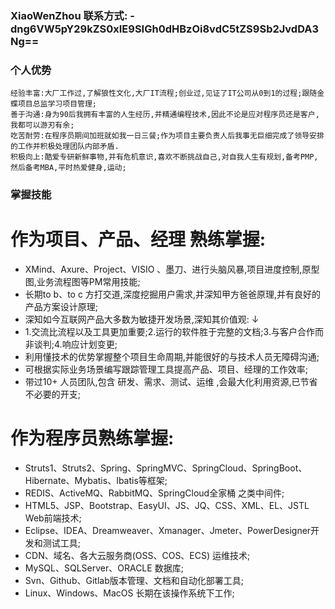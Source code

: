 ### XiaoWenZhou 联系方式: -dng6VW5pY29kZS0xIE9SIGh0dHBzOi8vdC5tZS9Sb2JvdDA3Ng==

### 个人优势
    经验丰富:大厂工作过,了解狼性文化,大厂IT流程;创业过,见证了IT公司从0到1的过程;跟随金蝶项目总监学习项目管理;
    善于沟通:身为90后我拥有丰富的人生经历,并精通编程技术,因此不论是应对程序员还是客户,我都可以游刃有余;
    吃苦耐劳:在程序员期间加班就如我一日三餐;作为项目主要负责人后我事无巨细完成了领导安排的工作并积极处理团队内部矛盾.
    积极向上:酷爱专研新鲜事物,并有危机意识,喜欢不断挑战自己,对自我人生有规划,备考PMP,然后备考MBA,平时热爱健身,运动;
    
### 掌握技能

 # 作为项目、产品、经理 熟练掌握: 
 
   - 	XMind、Axure、Project、VISIO 、墨刀、进行头脑风暴,项目进度控制,原型图,业务流程图等PM常用技能;
   - 	长期to b、to c 方打交道,深度挖掘用户需求,并深知甲方爸爸原理,并有良好的产品方案设计原理;
   - 	深知如今互联网产品大多数为敏捷开发场景,深知其价值观: ↓
   - 	1.交流比流程以及工具更加重要;2.运行的软件胜于完整的文档;3.与客户合作而非谈判;4.响应计划变更;
   - 	利用懂技术的优势掌握整个项目生命周期,并能很好的与技术人员无障碍沟通;
   - 	可根据实际业务场景编写跟踪管理工具提高产品、项目、经理的工作效率;
   - 	带过10+ 人员团队,包含 研发、需求、测试、运维 ,会最大化利用资源,已节省不必要的开支;
   
 # 作为程序员熟练掌握: 
 
   - 	Struts1、Struts2、Spring、SpringMVC、SpringCloud、SpringBoot、Hibernate、Mybatis、Ibatis等框架;
   - 	REDIS、ActiveMQ、RabbitMQ、SpringCloud全家桶 之类中间件;
   - 	HTML5、JSP、Bootstrap、EasyUI、JS、JQ、CSS、XML、EL、JSTL Web前端技术;
   - 	Eclipse、IDEA、Dreamweaver、Xmanager、Jmeter、PowerDesigner开发和测试工具;
   - 	CDN、域名、各大云服务商(OSS、COS、ECS) 运维技术;
   - 	MySQL、SQLServer、ORACLE 数据库;
   - 	Svn、Github、Gitlab版本管理、文档和自动化部署工具;
   - 	Linux、Windows、MacOS 长期在该操作系统下工作;

